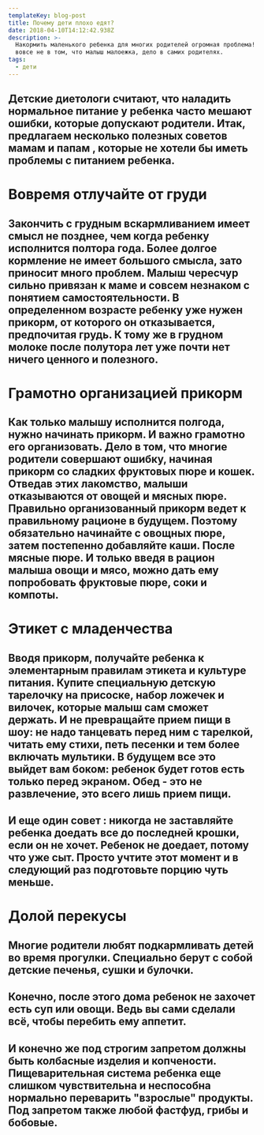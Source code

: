 ```yaml
---
templateKey: blog-post
title: Почему дети плохо едят?
date: 2018-04-10T14:12:42.938Z
description: >-
  Накормить маленького ребенка для многих родителей огромная проблема! И дело
  вовсе не в том, что малыш малоежка, дело в самих родителях. 
tags:
  - дети
---
```

## Детские диетологи считают, что наладить нормальное питание у ребенка часто мешают ошибки, которые допускают родители. Итак, предлагаем несколько полезных советов мамам и папам , которые не хотели бы иметь проблемы с питанием ребенка. 

# Вовремя отлучайте от груди

## Закончить с грудным вскармливанием имеет смысл не позднее, чем когда ребенку исполнится полтора года. Более долгое кормление не имеет большого смысла, зато приносит много проблем. Малыш чересчур сильно привязан к маме и совсем незнаком с понятием самостоятельности. В определенном возрасте ребенку уже нужен прикорм, от которого он отказывается, предпочитая грудь. К тому же в грудном молоке после полутора лет уже почти нет ничего ценного и полезного. 

# Грамотно организацией прикорм

## Как только малышу исполнится полгода, нужно начинать прикорм. И важно грамотно его организовать. Дело в том, что многие родители совершают ошибку, начиная прикорм со сладких фруктовых пюре и кошек. Отведав этих лакомство, малыши отказываются от овощей и мясных пюре. Правильно организованный прикорм ведет к правильному рационе в будущем. Поэтому обязательно начинайте с овощных пюре, затем постепенно добавляйте каши. После мясные пюре. И только введя в рацион малыша овощи и мясо, можно дать ему попробовать фруктовые пюре, соки и компоты.

# Этикет с младенчества

## Вводя прикорм, получайте ребенка к элементарным правилам этикета и культуре питания. Купите специальную детскую тарелочку на присоске, набор ложечек и вилочек, которые малыш сам сможет держать. И не превращайте прием пищи в шоу: не надо танцевать перед ним с тарелкой, читать ему стихи, петь песенки и тем более включать мультики. В будущем все это выйдет вам боком: ребенок будет готов есть только перед экраном. Обед - это не развлечение, это всего лишь прием пищи.

## 

## И еще один совет : никогда не заставляйте ребенка доедать все до последней крошки, если он не хочет. Ребенок не доедает, потому что уже сыт. Просто учтите этот момент и в следующий раз подготовьте порцию чуть меньше.

## 

# Долой перекусы

## Многие родители любят подкармливать детей во время прогулки. Специально берут с собой детские печенья, сушки и булочки.

## 

## Конечно, после этого дома ребенок не захочет есть суп или овощи. Ведь вы сами сделали всё, чтобы перебить ему аппетит.

## 

## И конечно же под строгим запретом должны быть колбасные изделия и копчености. Пищеварительная система ребенка еще слишком чувствительна и неспособна нормально переварить "взрослые" продукты. Под запретом также любой фастфуд, грибы и бобовые.

